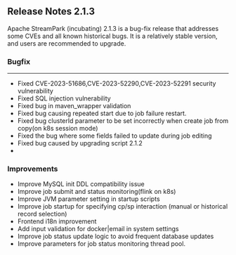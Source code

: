 
## Release Notes 2.1.3

<div style={{height: '30px'}}></div>

Apache StreamPark (incubating) 2.1.3 is a bug-fix release that addresses some CVEs and all known historical bugs. It is a relatively stable version, and users are recommended to upgrade.

<div style={{height: '30px'}}></div>

### Bugfix
---
- Fixed CVE-2023-51686,CVE-2023-52290,CVE-2023-52291 security vulnerability
- Fixed SQL injection vulnerability
- Fixed bug in maven_wrapper validation
- Fixed bug causing repeated start due to job failure restart.
- Fixed bug clusterId parameter to be set incorrectly when create job from copy(on k8s session mode)
- Fixed the bug where some fields failed to update during job editing
- Fixed bug caused by upgrading script 2.1.2
- 
### Improvements

- Improve MySQL init DDL compatibility issue
- Improve job submit and status monitoring(flink on k8s)
- Improve JVM parameter setting in startup scripts
- Improve job startup for specifying cp/sp interaction (manual or historical record selection)
- Frontend i18n improvement
- Add input validation for docker|email in system settings
- Improve job status update logic to avoid frequent database updates
- Improve parameters for job status monitoring thread pool.
